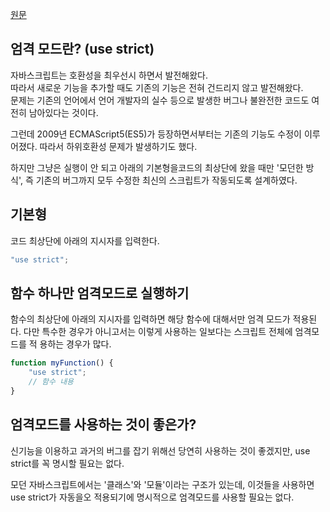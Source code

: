 [원문](https://ko.javascript.info/strict-mode)

## 엄격 모드란? (use strict)

자바스크립트는 호환성을 최우선시 하면서 발전해왔다.  
따라서 새로운 기능을 추가할 때도 기존의 기능은 전혀 건드리지 않고 발전해왔다.  
문제는 기존의 언어에서 언어 개발자의 실수 등으로 발생한 버그나 불완전한 코드도 여전히 남아있다는 것이다.  


그런데 2009년 ECMAScript5(ES5)가 등장하면서부터는 기존의 기능도 수정이 이루어졌다. 따라서 하위호환성 문제가 발생하기도 했다.


하지만 그냥은 실행이 안 되고 아래의 기본형을코드의 최상단에 왔을 때만 '모던한 방식', 즉 기존의 버그까지 모두 수정한 최신의 스크립트가 작동되도록 설계하였다.


## 기본형

코드 최상단에 아래의 지시자를 입력한다.

```javascript
"use strict";
```


## 함수 하나만 엄격모드로 실행하기

함수의 최상단에 아래의 지시자를 입력하면 해당 함수에 대해서만 엄격 모드가 적용된다. 다만 특수한 경우가 아니고서는 이렇게 사용하는 일보다는 스크립트 전체에 엄격모드를 적 용하는 경우가 많다.

```javascript
function myFunction() {
    "use strict";
    // 함수 내용
}
```

## 엄격모드를 사용하는 것이 좋은가?

신기능을 이용하고 과거의 버그를 잡기 위해선 당연히 사용하는 것이 좋겠지만, use strict를 꼭 명시할 필요는 없다.


모던 자바스크립트에서는 '클래스'와 '모듈'이라는 구조가 있는데, 이것들을 사용하면 use strict가 자동을오 적용되기에 명시적으로 엄격모드를 사용할 필요는 없다.